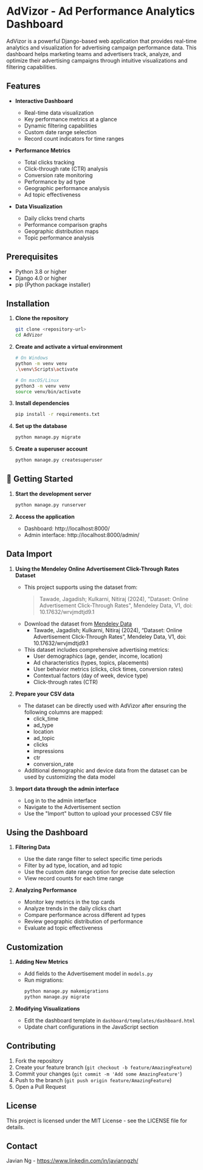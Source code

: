 # AdVizor - Ad Performance Analytics Dashboard

AdVizor is a powerful Django-based web application that provides real-time analytics and visualization for advertising campaign performance data. This dashboard helps marketing teams and advertisers track, analyze, and optimize their advertising campaigns through intuitive visualizations and filtering capabilities.

## Features

- **Interactive Dashboard**
  - Real-time data visualization
  - Key performance metrics at a glance
  - Dynamic filtering capabilities
  - Custom date range selection
  - Record count indicators for time ranges

- **Performance Metrics**
  - Total clicks tracking
  - Click-through rate (CTR) analysis
  - Conversion rate monitoring
  - Performance by ad type
  - Geographic performance analysis
  - Ad topic effectiveness

- **Data Visualization**
  - Daily clicks trend charts
  - Performance comparison graphs
  - Geographic distribution maps
  - Topic performance analysis

## Prerequisites

- Python 3.8 or higher
- Django 4.0 or higher
- pip (Python package installer)

## Installation

1. **Clone the repository**
   ```bash
   git clone <repository-url>
   cd AdVizor
   ```

2. **Create and activate a virtual environment**
   ```bash
   # On Windows
   python -m venv venv
   .\venv\Scripts\activate

   # On macOS/Linux
   python3 -m venv venv
   source venv/bin/activate
   ```

3. **Install dependencies**
   ```bash
   pip install -r requirements.txt
   ```

4. **Set up the database**
   ```bash
   python manage.py migrate
   ```

5. **Create a superuser account**
   ```bash
   python manage.py createsuperuser
   ```

## 🚀 Getting Started

1. **Start the development server**
   ```bash
   python manage.py runserver
   ```

2. **Access the application**
   - Dashboard: http://localhost:8000/
   - Admin interface: http://localhost:8000/admin/

## Data Import

1. **Using the Mendeley Online Advertisement Click-Through Rates Dataset**
   - This project supports using the dataset from:
     > Tawade, Jagadish; Kulkarni, Nitiraj (2024), "Dataset: Online Advertisement Click-Through Rates", Mendeley Data, V1, doi: 10.17632/wrvjmdtjd9.1
   - Download the dataset from [Mendeley Data](https://data.mendeley.com/datasets/wrvjmdtjd9/1)
     - Tawade, Jagadish; Kulkarni, Nitiraj (2024), “Dataset: Online Advertisement Click-Through Rates”, Mendeley Data, V1, doi: 10.17632/wrvjmdtjd9.1
   - This dataset includes comprehensive advertising metrics:
     - User demographics (age, gender, income, location)
     - Ad characteristics (types, topics, placements)
     - User behavior metrics (clicks, click times, conversion rates)
     - Contextual factors (day of week, device type)
     - Click-through rates (CTR)

2. **Prepare your CSV data**
   - The dataset can be directly used with AdVizor after ensuring the following columns are mapped:
     - click_time
     - ad_type
     - location
     - ad_topic
     - clicks
     - impressions
     - ctr
     - conversion_rate
   - Additional demographic and device data from the dataset can be used by customizing the data model

3. **Import data through the admin interface**
   - Log in to the admin interface
   - Navigate to the Advertisement section
   - Use the "Import" button to upload your processed CSV file

## Using the Dashboard

1. **Filtering Data**
   - Use the date range filter to select specific time periods
   - Filter by ad type, location, and ad topic
   - Use the custom date range option for precise date selection
   - View record counts for each time range

2. **Analyzing Performance**
   - Monitor key metrics in the top cards
   - Analyze trends in the daily clicks chart
   - Compare performance across different ad types
   - Review geographic distribution of performance
   - Evaluate ad topic effectiveness

## Customization

1. **Adding New Metrics**
   - Add fields to the Advertisement model in `models.py`
   - Run migrations:
     ```bash
     python manage.py makemigrations
     python manage.py migrate
     ```

2. **Modifying Visualizations**
   - Edit the dashboard template in `dashboard/templates/dashboard.html`
   - Update chart configurations in the JavaScript section

## Contributing

1. Fork the repository
2. Create your feature branch (`git checkout -b feature/AmazingFeature`)
3. Commit your changes (`git commit -m 'Add some AmazingFeature'`)
4. Push to the branch (`git push origin feature/AmazingFeature`)
5. Open a Pull Request

## License

This project is licensed under the MIT License - see the LICENSE file for details.


## Contact

Javian Ng - https://www.linkedin.com/in/javianngzh/
